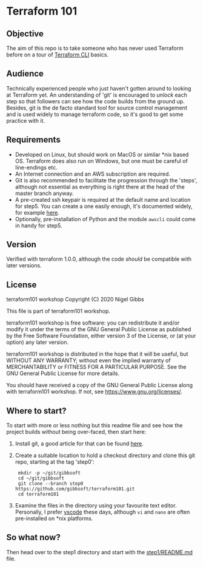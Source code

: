 # Terraform 101

## Objective

The aim of this repo is to take someone who has never used Terraform before on a tour of [Terraform CLI](https://www.terraform.io/docs/cli-index.html) basics.

## Audience

Technically experienced people who just haven't gotten around to looking at Terraform yet.  An understanding of 'git' is encouraged to _unlock_ each step so that followers can see how the code builds from the ground up.  Besides, git is the de facto standard tool for source control management and is used widely to manage terraform code, so it's good to get some practice with it.

## Requirements

- Developed on Linux, but should work on MacOS or similar *nix based OS.  Terraform does also run on Windows, but one must be careful of line-endings etc.
- An Internet connection and an AWS subscription are required.
- Git is also recommended to facilitate the progression through the 'steps', although not essential as everything is right there at the head of the master branch anyway.
- A pre-created ssh keypair is required at the default name and location for step5.  You can create a one easily enough, it's documented widely, for example [here](https://git-scm.com/book/en/v2/Git-on-the-Server-Generating-Your-SSH-Public-Key).
- Optionally, pre-installation of Python and the module `awscli` could come in handy for step5.

## Version

Verified with terraform 1.0.0, although the code _should_ be compatible with later versions.

## License

terraform101 workshop
Copyright (C) 2020 Nigel Gibbs

This file is part of terraform101 workshop.

terraform101 workshop is free software: you can redistribute it and/or modify
it under the terms of the GNU General Public License as published by
the Free Software Foundation, either version 3 of the License, or
(at your option) any later version.

terraform101 workshop is distributed in the hope that it will be useful,
but WITHOUT ANY WARRANTY; without even the implied warranty of
MERCHANTABILITY or FITNESS FOR A PARTICULAR PURPOSE.  See the
GNU General Public License for more details.

You should have received a copy of the GNU General Public License
along with terraform101 workshop.  If not, see <https://www.gnu.org/licenses/>.

## Where to start?

To start with more or less nothing but this readme file and see how the project builds without being over-faced, then start here:

1. Install git, a good article for that can be found [here](https://docs.gitlab.com/ee/topics/git/how_to_install_git/).
2. Create a suitable location to hold a checkout directory and clone this git repo, starting at the tag 'step0':

        mkdir -p ~/git/gibbsoft
        cd ~/git/gibbsoft
        git clone --branch step0 https://github.com/gibbsoft/terraform101.git
        cd terraform101

3. Examine the files in the directory using your favourite text editor. Personally, I prefer [vscode](https://code.visualstudio.com/) these days, although `vi` and `nano` are often pre-installed on *nix platforms.

## So what now?

Then head over to the step1 directory and start with the [step1/README.md](step1/README.md) file.
